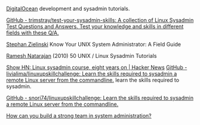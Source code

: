 
[DigitalOcean](https://www.digitalocean.com/community/tutorials)
development and sysadmin tutorials.

[GitHub - trimstray/test-your-sysadmin-skills: A collection of Linux Sysadmin Test Questions and Answers. Test your knowledge and skills in different fields with these Q/A.](https://github.com/trimstray/test-your-sysadmin-skills)

[Stephan Zielinski](http://www.stokely.com/lighter.side/sysadm.field.guide.html)
Know Your UNIX System Administrator: A Field Guide

[Ramesh Natarajan](https://www.thegeekstuff.com/2010/12/50-unix-linux-sysadmin-tutorials/)
(2010) 50 UNIX / Linux Sysadmin Tutorials

[Show HN: Linux sysadmin course, eight years on | Hacker News](https://news.ycombinator.com/item?id=24380969)
[GitHub - livialima/linuxupskillchallenge: Learn the skills required to sysadmin a remote Linux server from the commandline.](https://github.com/livialima/linuxupskillchallenge)
learn the skills required to sysadmin.

[GitHub - snori74/linuxupskillchallenge: Learn the skills required to sysadmin a remote Linux server from the commandline.](https://github.com/snori74/linuxupskillchallenge)

[How can you build a strong team in system administration?](https://www.linkedin.com/comm/advice/3/how-can-you-build-strong-team-system-administration-4nkac)
